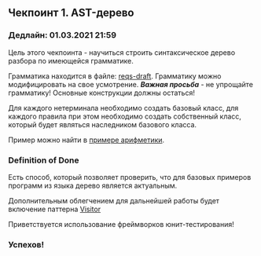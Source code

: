 ## Чекпоинт 1. AST-дерево

### Дедлайн: 01.03.2021 21:59

Цель этого чекпоинта - научиться строить синтаксическое дерево разбора по имеющейся грамматике.

Грамматика находится в файле: [reqs-draft](/reqs-draft.md). Грамматику можно модифицировать на свое усмотрение. ***Важная просьба*** - не упрощайте грамматику! Основные конструкции должны остаться!

Для каждого нетерминала необходимо создать базовый класс, для каждого правила при этом необходимо создать собственный класс, который будет являться наследником базового класса.

Пример можно найти в [примере арифметики](/03-parsers-with-ast). 

### Definition of Done

Есть способ, который позволяет проверить, что для базовых примеров программ из языка дерево является актуальным.

Дополнительным облегчением для дальнейшей работы будет включение паттерна [Visitor](/04-visitors)

Приветствуется использование фреймворков юнит-тестирования!

### Успехов!
